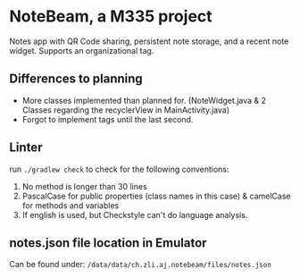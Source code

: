 # NoteBeam, a M335 project

Notes app with QR Code sharing, persistent note storage, and a recent note widget. Supports an organizational tag.

## Differences to planning

- More classes implemented than planned for. (NoteWidget.java & 2 Classes regarding the recyclerView in MainActivity.java)
- Forgot to implement tags until the last second.

## Linter

run ```./gradlew check``` to check for the following conventions:
1. No method is longer than 30 lines
2. PascalCase for public properties (class names in this case) & camelCase for methods and variables
3. If english is used, but Checkstyle can't do language analysis.

## notes.json file location in Emulator

Can be found under: ```/data/data/ch.zli.aj.notebeam/files/notes.json```
